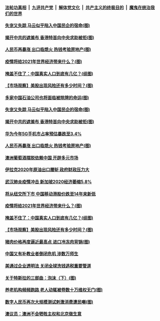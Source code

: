 ####  [法轮功真相](../../../../basic/blob/master/README.md?t=01050901) &nbsp;|&nbsp; [九评共产党](../../../../9ping.md/blob/master/README.md?t=01050901) &nbsp;|&nbsp; [解体党文化](../../../../jtdwh.md/blob/master/README.md?t=01050901)  &nbsp;|&nbsp; [共产主义的终极目的](../../../../gczydzjmd.md/blob/master/README.md?t=01050901) &nbsp;|&nbsp; [魔鬼在统治我们的世界](../../../../mgztzwmdsj.md/blob/master/README.md?t=01050901) 

#### [失宠又失踪 马云似乎陷入中国民企的宿命(图)](../pages/p5/958073.md?t=01050901) 

#### [揭开中共的遮羞布 香港特首向中央求助被拒(图)](../pages/p5/958052.md?t=01050901) 

#### [人民币再暴涨 出口临熄火 热钱考验房地产(图)](../pages/p5/958040.md?t=01050901) 

#### [疫情将给2021年世界经济带来什么？(图)](../pages/p5/957961.md?t=01050901) 

#### [掩盖不住了：中国真实人口到底有几亿？(组图)](../pages/p5/957966.md?t=01050901) 

#### [【市场观察】美股出现风险还有多少时间？(图)](../pages/p5/957957.md?t=01050901) 

#### [多家中国石油公司也将面临被除牌的命运(图)](../pages/p5/958075.md?t=01050901) 

#### [失宠又失踪 马云似乎陷入中国民企的宿命(图)](../pages/p5/958073.md?t=01050901) 

#### [揭开中共的遮羞布 香港特首向中央求助被拒(图)](../pages/p5/958052.md?t=01050901) 

#### [华为今年5G手机市占率预估暴跌至3.4%](../pages/p5/958041.md?t=01050901) 

#### [人民币再暴涨 出口临熄火 热钱考验房地产(图)](../pages/p5/958040.md?t=01050901) 

#### [澳洲葡萄酒摆脱依赖中国 开辟多元市场](../pages/p5/958039.md?t=01050901) 

#### [伊拉克2020年原油出口腰斩 政府财政压力大](../pages/p5/958029.md?t=01050901) 

#### [武汉肺炎疫情冲击 新加坡2020经济萎缩5.8%](../pages/p5/958028.md?t=01050901) 

#### [将从纽交所下市 中国移动港股价跌至14年来新低](../pages/p5/958027.md?t=01050901) 


#### [疫情将给2021年世界经济带来什么？(图)](../pages/p5/957961.md?t=01050901) 

#### [掩盖不住了：中国真实人口到底有几亿？(组图)](../pages/p5/957966.md?t=01050901) 

#### [【市场观察】美股出现风险还有多少时间？(图)](../pages/p5/957957.md?t=01050901) 

#### [猪肉价格再度逼近最高点 进口冷冻肉背锅(图)](../pages/p5/957947.md?t=01050901) 

#### [中国又有补教业者倒闭危机 涉数万师生](../pages/p5/957942.md?t=01050901) 

#### [美通过企业透明法 关闭全球洗钱逃税重要管道](../pages/p5/957941.md?t=01050901) 

#### [关于特斯拉的三部曲：泡沫（下）(图)](../pages/p5/957717.md?t=01050901) 

#### [养老机构频频跑路 老人动辄被卷数十万维权无门(图)](../pages/p5/957892.md?t=01050901) 

#### [数字人民币再次大规模测试刺激消费遭民嘲(图)](../pages/p5/957871.md?t=01050901) 

#### [澳议员：澳洲不会牺牲主权和北京做生意](../pages/p5/957856.md?t=01050901) 

